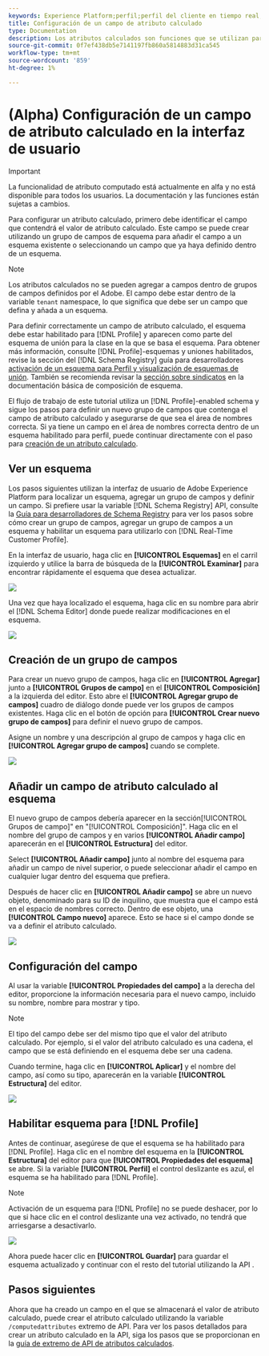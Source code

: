 ```yaml
---
keywords: Experience Platform;perfil;perfil del cliente en tiempo real;solución de problemas;API
title: Configuración de un campo de atributo calculado
type: Documentation
description: Los atributos calculados son funciones que se utilizan para acumular datos de nivel de evento en atributos de nivel de perfil. Para configurar un atributo calculado, primero debe identificar el campo que contendrá el valor de atributo calculado. Este campo se puede crear utilizando un grupo de campos de esquema para añadir el campo a un esquema existente o seleccionando un campo que ya haya definido dentro de un esquema.
source-git-commit: 0f7ef438db5e7141197fb860a5814883d31ca545
workflow-type: tm+mt
source-wordcount: '859'
ht-degree: 1%

---
```



# (Alpha) Configuración de un campo de atributo calculado en la interfaz de usuario

>[!IMPORTANT]
>
>La funcionalidad de atributo computado está actualmente en alfa y no está disponible para todos los usuarios. La documentación y las funciones están sujetas a cambios.

Para configurar un atributo calculado, primero debe identificar el campo que contendrá el valor de atributo calculado. Este campo se puede crear utilizando un grupo de campos de esquema para añadir el campo a un esquema existente o seleccionando un campo que ya haya definido dentro de un esquema.

>[!NOTE]
>
>Los atributos calculados no se pueden agregar a campos dentro de grupos de campos definidos por el Adobe. El campo debe estar dentro de la variable `tenant` namespace, lo que significa que debe ser un campo que defina y añada a un esquema.

Para definir correctamente un campo de atributo calculado, el esquema debe estar habilitado para [!DNL Profile] y aparecen como parte del esquema de unión para la clase en la que se basa el esquema. Para obtener más información, consulte [!DNL Profile]-esquemas y uniones habilitados, revise la sección del [!DNL Schema Registry] guía para desarrolladores [activación de un esquema para Perfil y visualización de esquemas de unión](../../xdm/api/getting-started.md). También se recomienda revisar la [sección sobre sindicatos](../../xdm/schema/composition.md) en la documentación básica de composición de esquema.

El flujo de trabajo de este tutorial utiliza un [!DNL Profile]-enabled schema y sigue los pasos para definir un nuevo grupo de campos que contenga el campo de atributo calculado y asegurarse de que sea el área de nombres correcta. Si ya tiene un campo en el área de nombres correcta dentro de un esquema habilitado para perfil, puede continuar directamente con el paso para [creación de un atributo calculado](#create-a-computed-attribute).

## Ver un esquema

Los pasos siguientes utilizan la interfaz de usuario de Adobe Experience Platform para localizar un esquema, agregar un grupo de campos y definir un campo. Si prefiere usar la variable [!DNL Schema Registry] API, consulte la [Guía para desarrolladores de Schema Registry](../../xdm/api/getting-started.md) para ver los pasos sobre cómo crear un grupo de campos, agregar un grupo de campos a un esquema y habilitar un esquema para utilizarlo con [!DNL Real-Time Customer Profile].

En la interfaz de usuario, haga clic en **[!UICONTROL Esquemas]** en el carril izquierdo y utilice la barra de búsqueda de la **[!UICONTROL Examinar]** para encontrar rápidamente el esquema que desea actualizar.

![](../images/computed-attributes/Schemas-Browse.png)

Una vez que haya localizado el esquema, haga clic en su nombre para abrir el [!DNL Schema Editor] donde puede realizar modificaciones en el esquema.

![](../images/computed-attributes/Schema-Editor.png)

## Creación de un grupo de campos

Para crear un nuevo grupo de campos, haga clic en **[!UICONTROL Agregar]** junto a **[!UICONTROL Grupos de campo]** en el **[!UICONTROL Composición]** a la izquierda del editor. Esto abre el **[!UICONTROL Agregar grupo de campos]** cuadro de diálogo donde puede ver los grupos de campos existentes. Haga clic en el botón de opción para **[!UICONTROL Crear nuevo grupo de campos]** para definir el nuevo grupo de campos.

Asigne un nombre y una descripción al grupo de campos y haga clic en **[!UICONTROL Agregar grupo de campos]** cuando se complete.

![](../images/computed-attributes/Add-field-group.png)

## Añadir un campo de atributo calculado al esquema

El nuevo grupo de campos debería aparecer en la sección[!UICONTROL Grupos de campo]&quot; en &quot;[!UICONTROL Composición]&quot;. Haga clic en el nombre del grupo de campos y en varios **[!UICONTROL Añadir campo]** aparecerán en el **[!UICONTROL Estructura]** del editor.

Select **[!UICONTROL Añadir campo]** junto al nombre del esquema para añadir un campo de nivel superior, o puede seleccionar añadir el campo en cualquier lugar dentro del esquema que prefiera.

Después de hacer clic en **[!UICONTROL Añadir campo]** se abre un nuevo objeto, denominado para su ID de inquilino, que muestra que el campo está en el espacio de nombres correcto. Dentro de ese objeto, una **[!UICONTROL Campo nuevo]** aparece. Esto se hace si el campo donde se va a definir el atributo calculado.

![](../images/computed-attributes/New-field.png)

## Configuración del campo

Al usar la variable **[!UICONTROL Propiedades del campo]** a la derecha del editor, proporcione la información necesaria para el nuevo campo, incluido su nombre, nombre para mostrar y tipo.

>[!NOTE]
>
>El tipo del campo debe ser del mismo tipo que el valor del atributo calculado. Por ejemplo, si el valor del atributo calculado es una cadena, el campo que se está definiendo en el esquema debe ser una cadena.

Cuando termine, haga clic en **[!UICONTROL Aplicar]** y el nombre del campo, así como su tipo, aparecerán en la variable **[!UICONTROL Estructura]** del editor.

![](../images/computed-attributes/Apply.png)

## Habilitar esquema para [!DNL Profile]

Antes de continuar, asegúrese de que el esquema se ha habilitado para [!DNL Profile]. Haga clic en el nombre del esquema en la **[!UICONTROL Estructura]** del editor para que **[!UICONTROL Propiedades del esquema]** se abre. Si la variable **[!UICONTROL Perfil]** el control deslizante es azul, el esquema se ha habilitado para [!DNL Profile].

>[!NOTE]
>
>Activación de un esquema para [!DNL Profile] no se puede deshacer, por lo que si hace clic en el control deslizante una vez activado, no tendrá que arriesgarse a desactivarlo.

![](../images/computed-attributes/Profile.png)

Ahora puede hacer clic en **[!UICONTROL Guardar]** para guardar el esquema actualizado y continuar con el resto del tutorial utilizando la API .

## Pasos siguientes

Ahora que ha creado un campo en el que se almacenará el valor de atributo calculado, puede crear el atributo calculado utilizando la variable `/computedattributes` extremo de API. Para ver los pasos detallados para crear un atributo calculado en la API, siga los pasos que se proporcionan en la [guía de extremo de API de atributos calculados](ca-api.md).